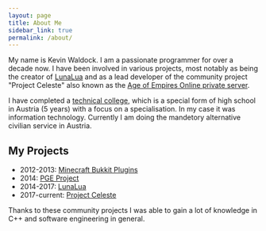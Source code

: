 ```yaml
---
layout: page
title: About Me
sidebar_link: true
permalink: /about/
---
```


My name is Kevin Waldock. I am a passionate programmer for over a decade now. I have been involved in various
projects, most notably as being the creator of [LunaLua](https://wohlsoft.ru/LunaLua/) and as a lead developer
of the community project "Project Celeste" also known as the [Age of Empires Online private server](https://projectceleste.com/).

I have completed a [technical college](https://en.wikipedia.org/wiki/H%C3%B6here_Technische_Lehranstalt), which is a special form of 
high school in Austria (5 years) with a focus on a specialisation. In my case it was information technology. 
Currently I am doing the mandetory alternative civilian service in Austria.

## My Projects

* 2012-2013: [Minecraft Bukkit Plugins](https://dev.bukkit.org/members/KevinW1998/projects)
* 2014: [PGE Project](http://wohlsoft.ru/PGE/)
* 2014-2017: [LunaLua](http://wohlsoft.ru/LunaLua/)
* 2017-current: [Project Celeste](http://projectceleste.com)

Thanks to these community projects I was able to gain a lot of knowledge in C++ and software engineering in general. 
